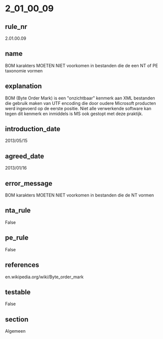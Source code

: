 # 2_01_00_09

## rule_nr
2.01.00.09

## name
BOM karakters MOETEN NIET voorkomen in bestanden die de een NT of PE taxonomie vormen

## explanation
BOM (Byte Order Mark) is een "onzichtbaar" kenmerk aan XML bestanden die gebruik maken van UTF encoding die door oudere Microsoft producten werd ingevoerd op de eerste positie. Niet alle verwerkende software kan tegen dit kenmerk en inmiddels is MS ook gestopt met deze praktijk.

## introduction_date
2013/05/15

## agreed_date
2013/01/16

## error_message
BOM karakters MOETEN NIET voorkomen in bestanden die de NT vormen

## nta_rule
False

## pe_rule
False

## references
en.wikipedia.org/wiki/Byte_order_mark

## testable
False

## section
Algemeen

